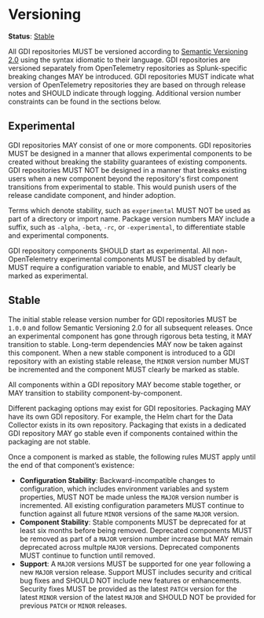 # Versioning

**Status**: [Stable](../README.md#versioning-and-status-of-the-specification)

All GDI repositories MUST be versioned according to [Semantic Versioning
2.0](https://semver.org/spec/v2.0.0.html) using the syntax idiomatic to their
language.
GDI repositories are versioned separately from OpenTelemetry repositories as
Splunk-specific breaking changes MAY be introduced.
GDI repositories MUST indicate what version of OpenTelemetry
repositories they are based on through release notes and SHOULD indicate through
logging. Additional version number constraints can be found in the sections
below.

## Experimental

GDI repositories MAY consist of one or more components. GDI repositories MUST be
designed in a manner that allows experimental components to be created without
breaking the stability guarantees of existing components. GDI repositories MUST NOT
be designed in a manner that breaks existing users when a new component beyond
the repository's first component transitions from experimental to stable. This
would punish users of the release candidate component, and hinder adoption.

Terms which denote stability, such as `experimental` MUST NOT be used as part
of a directory or import name. Package version numbers MAY include a suffix,
such as `-alpha`, `-beta`, `-rc`, or `-experimental`, to differentiate stable
and experimental components.

GDI repository components SHOULD start as experimental. All non-OpenTelemetry
experimental components MUST be disabled by default, MUST require a
configuration variable to enable, and MUST clearly be marked as experimental.

## Stable

The initial stable release version number for GDI repositories MUST be `1.0.0` and
follow Semantic Versioning 2.0 for all subsequent releases. Once an
experimental component has gone through rigorous beta testing, it MAY
transition to stable. Long-term dependencies MAY now be taken against this
component. When a new stable component is introduced to a GDI repository with an
existing stable release, the `MINOR` version number MUST be incremented and the
component MUST clearly be marked as stable.

All components within a GDI repository MAY become stable together, or MAY
transition to stability component-by-component.

Different packaging options may exist for GDI repositories. Packaging MAY have
its own GDI repository. For example, the Helm chart for the Data Collector
exists in its own repository. Packaging that exists in a dedicated GDI
repository MAY go stable even if components contained within the packaging
are not stable.

Once a component is marked as stable, the following rules MUST apply
until the end of that component’s existence:

- **Configuration Stability**: Backward-incompatible changes to configuration,
  which includes environment variables and system properties, MUST NOT be made
  unless the `MAJOR` version number is incremented. All existing configuration
  parameters MUST continue to function against all future `MINOR` versions of
  the same `MAJOR` version.
- **Component Stability**: Stable components MUST be deprecated for at least
  six months before being removed. Deprecated components MUST be removed as
  part of a `MAJOR` version number increase but MAY remain deprecated across
  multple `MAJOR` versions. Deprecated components MUST continue to function
  until removed.
- **Support**: A `MAJOR` versions MUST be supported for one year following a
  new `MAJOR` version release. Support MUST includes security and critical bug
  fixes and SHOULD NOT include new features or enhancements. Security fixes
  MUST be provided as the latest `PATCH` version for the latest `MINOR` version
  of the latest `MAJOR` and SHOULD NOT be provided for previous `PATCH` or
  `MINOR` releases.
